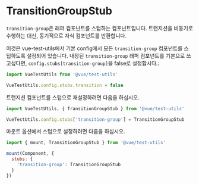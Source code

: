 # TransitionGroupStub

`transition-group`은 래퍼 컴포넌트를 스텁하는 컴포넌트입니다. 트랜지션을 비동기로 수행하는 대신, 동기적으로 자식 컴포넌트를 반환합니다.

이것은 vue-test-utils에서 기본 config에서 모든 `transition-group` 컴포넌트를 스텁하도록 설정되어 있습니다. 내장된 `transition-group` 래퍼 컴포넌트를 기본으로 쓰고싶다면, `config.stubs[transition-group]`을 false로 설정합시다.:


```js
import VueTestUtils from '@vue/test-utils'

VueTestUtils.config.stubs.transition = false
```

트랜지션 컴포넌트를 스텁으로 재설정하려면 다음을 하십시오.

```js
import VueTestUtils, { TransitionGroupStub } from '@vue/test-utils'

VueTestUtils.config.stubs['transition-group'] = TransitionGroupStub
```

마운트 옵션에서 스텁으로 설정하려면 다음을 하십시오.

```js
import { mount, TransitionGroupStub } from '@vue/test-utils'

mount(Component, {
  stubs: {
    'transition-group': TransitionGroupStub
  }
})
```

